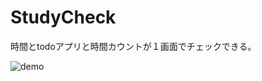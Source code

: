 # StudyCheck
時間とtodoアプリと時間カウントが１画面でチェックできる。

![demo](https://user-images.githubusercontent.com/85817557/229385363-7a7eb12f-eba4-45b8-97d5-ea9f4fe270af.gif)



